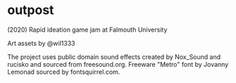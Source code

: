 # outpost
(2020) Rapid ideation game jam at Falmouth University

Art assets by @wil1333

The project uses public domain sound effects created by Nox_Sound and rucisko and sourced from freesound.org.
Freeware "Metro" font by Jovanny Lemonad sourced by fontsquirrel.com.
